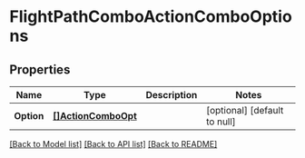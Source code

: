 # FlightPathComboActionComboOptions

## Properties
Name | Type | Description | Notes
------------ | ------------- | ------------- | -------------
**Option** | [**[]ActionComboOpt**](ActionCombo_opt.md) |  | [optional] [default to null]

[[Back to Model list]](../README.md#documentation-for-models) [[Back to API list]](../README.md#documentation-for-api-endpoints) [[Back to README]](../README.md)

